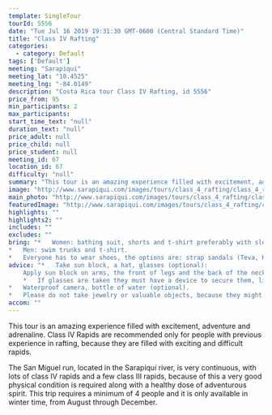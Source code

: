 ```yaml
---
template: SingleTour
tourId: 5556
date: "Tue Jul 16 2019 19:31:30 GMT-0600 (Central Standard Time)"
title: "Class IV Rafting"
categories: 
  - category: Default
tags: ['Default']
meeting: "Sarapiqui"
meeting_lat: "10.4525"
meeting_lng: "-84.0149"
description: "Costa Rica tour Class IV Rafting, id 5556"
price_from: 95
min_participants: 2
max_participants: 
start_time_text: "null"
duration_text: "null"
price_adult: null
price_child: null
price_student: null
meeting_id: 67
location_id: 67
difficulty: "null"
summary: "This tour is an amazing experience filled with excitement, adventure and adrenaline. Class IV Rapids are recommended only for people with previous experience in rafting, because they are filled with exciting and difficult rapids."
image: "http://www.sarapiqui.com/images/tours/class_4_rafting/class_4_rafting_sarapiqui_1.png"
main_photo: "http://www.sarapiqui.com/images/tours/class_4_rafting/class_4_rafting_sarapiqui_1.png"
featuredImage: "http://www.sarapiqui.com/images/tours/class_4_rafting/class_4_rafting_sarapiqui_1.png"
highlights: ""
highlights2: ""
includes: ""
excludes: ""
bring: "*   Women: bathing suit, shorts and t-shirt preferably with sleeves to protect them from the sun.
*   Men: swim trunks and t-shirt.
*   Everyone has to wear shoes, the options are: strap sandals (Teva, Keen); water shoes or tennis shoes (NEVER flip flops or sandals without a back)."
advice: "*   Take sun block, a hat, glasses (optional):
    Apply sun block on arms, the front of legs and the back of the neck moderately.  Don not apply sun block on the back of legs because when in contact with water it will become very slippery and will increase the chances of falling out of the raft; nor on the forehead because when in contact with water it may drip onto eyes causing irritation.*   If wanted, you may bring a hat to wear under the helmet.
    *   If glasses are taken they must have a device to secure them, like a strap.
*   Waterproof camera, bottle of water (optional).
*   Please do not take jewelry or valuable objects, because they might get lost in the river."
accom: ""
---
```

This tour is an amazing experience filled with excitement, adventure and adrenaline. Class IV Rapids are recommended only for people with previous experience in rafting, because they are filled with exciting and difficult rapids.

The San Miguel run, located in the Sarapiquí river, is very continuous, with lots of class IV rapids and a few class III rapids, because of this a very good physical condition is required along with a healthy dose of adventurous spirit. This trip requires a minimum of 4 people and it is only available in winter time, from August through December.
